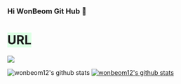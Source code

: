 ### Hi WonBeom Git Hub 👋
<span style='background-color:#dcffe4'>URL<span/>
==================================================
<a href="https://velog.io/@wonbeom2669" target="_blank"><img src="https://img.shields.io/badge/Velog-20C997?style=flat-square&logo=Velog&logoColor=white"/></a>


![wonbeom12's github stats](https://github-readme-stats.vercel.app/api?username=wonbeom12&show_icons=true)
[![wonbeom12's github stats](https://github-readme-stats.vercel.app/api/top-langs/?username=wonbeom12&show_icons=true&hide_border=true&title_color=004386&icon_color=004386&layout=compact)](https://github.com/wonbeom12)


<!--
**wonbeom12/wonbeom12** is a ✨ _special_ ✨ repository because its `README.md` (this file) appears on your GitHub profile.


Here are some ideas to get you started:

- 🔭 I’m currently working on ...
- 🌱 I’m currently learning ...
- 👯 I’m looking to collaborate on ...
- 🤔 I’m looking for help with ...
- 💬 Ask me about ...
- 📫 How to reach me: ...
- 😄 Pronouns: ...
- ⚡ Fun fact: ...
-->
